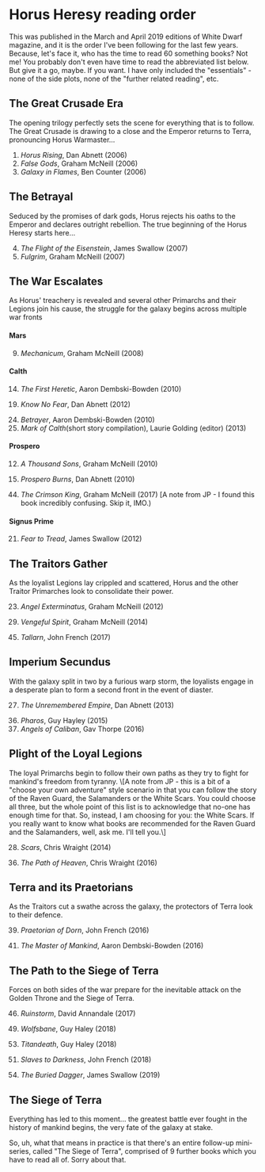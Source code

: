 # Horus Heresy reading order

This was published in the March and April 2019 editions of White Dwarf magazine, and it is the order I've been following for the last few years. Because, let's face it, who has the time to read 60 something books? Not me! You probably don't even have time to read the abbreviated list below. But give it a go, maybe. If you want. I have only included the "essentials" - none of the side plots, none of the "further related reading", etc.

## The Great Crusade Era

The opening trilogy perfectly sets the scene for everything that is to follow. The Great Crusade is drawing to a close and the Emperor returns to Terra, pronouncing Horus Warmaster...

<ol>
  <li><em>Horus Rising</em>, Dan Abnett (2006)</li>
<li><em>False Gods</em>, Graham McNeill (2006)</li>
<li><em>Galaxy in Flames</em>, Ben Counter (2006)</li>
</ol>
<h2>The Betrayal</h2>
<p>Seduced by the promises of dark gods, Horus rejects his oaths to the Emperor and declares outright rebellion. The true beginning of the Horus Heresy starts here...</p>
  <ol start="4">
    <li><em>The Flight of the Eisenstein</em>, James Swallow (2007)</li>
    <li><em>Fulgrim</em>, Graham McNeill (2007)</li>
</ol>
<h2>The War Escalates</h2>
<p>As Horus' treachery is revealed and several other Primarchs and their Legions join his cause, the struggle for the galaxy begins across multiple war fronts</p>
 <h4>Mars</h4>
<ol start="9">
  <li><em>Mechanicum</em>, Graham McNeill (2008)</li>
</ol>
<h4>Calth</h4>
<ol start="14">
  <li><em>The First Heretic</em>, Aaron Dembski-Bowden (2010)</li>
</ol>
<ol start="19">
  <li><em>Know No Fear</em>, Dan Abnett (2012)</li>
</ol>
<ol start="24">
  <li><em>Betrayer</em>, Aaron Dembski-Bowden (2010)</li>
  <li><em>Mark of Calth</em>(short story compilation), Laurie Golding (editor) (2013)</li>
</ol>
<h4>Prospero</h4>
<ol start="12">
  <li><em>A Thousand Sons</em>, Graham McNeill (2010)</li>
</ol>
<ol start="15">
  <li><em>Prospero Burns</em>, Dan Abnett (2010)</li>
</ol>
<ol start="44">
  <li><em>The Crimson King</em>, Graham McNeill (2017) [A note from JP - I found this book incredibly confusing. Skip it, IMO.)</li>
</ol>
<h4>Signus Prime</h4>
<ol start="21">
  <li><em>Fear to Tread</em>, James Swallow (2012)</li>
</ol>
<h2>The Traitors Gather</h2>
<p>As the loyalist Legions lay crippled and scattered, Horus and the other Traitor Primarches look to consolidate their power.</p>
<ol start="23">
  <li><em>Angel Exterminatus</em>, Graham McNeill (2012)</li>
</ol>
<ol start="29">
  <li><em>Vengeful Spirit</em>, Graham McNeill (2014)</li>
</ol>
<ol start="45">
  <li><em>Tallarn</em>, John French (2017)</li>
</ol>
  <h2>Imperium Secundus</h2>
  <p>With the galaxy split in two by a furious warp storm, the loyalists engage in a desperate plan to form a second front in the event of diaster.</p>
  <ol start="27">
    <li><em>The Unremembered Empire</em>, Dan Abnett (2013)</li>
  </ol>
  <ol start="36">
    <li><em>Pharos</em>, Guy Hayley (2015)</li>
    <li><em>Angels of Caliban</em>, Gav Thorpe (2016)</li>
  </ol>
<h2>Plight of the Loyal Legions</h2>
    <p>The loyal Primarchs begin to follow their own paths as they try to fight for mankind's freedom from tyranny. \[A note from JP - this is a bit of a "choose your own adventure" style scenario
    in that you can follow the story of the Raven Guard, the Salamanders or the White Scars. You could choose all three, but the whole point of this list is to acknowledge that no-one has enough time for that.
    So, instead, I am choosing for you: the White Scars. If you really want to know what books are recommended for the Raven Guard and the Salamanders, well, ask me. I'll tell you.\]</p>
   <ol start="28">
     <li><em>Scars</em>, Chris Wraight (2014)</li>
</ol>
<ol start ="36">
  <li><em>The Path of Heaven</em>, Chris Wraight (2016)</li>
</ol>
<h2>Terra and its Praetorians</h2>
<p>As the Traitors cut a swathe across the galaxy, the protectors of Terra look to their defence.</p>
<ol start="39">
  <li><em>Praetorian of Dorn</em>, John French (2016)</li>
</ol>
<ol start="41">
  <li><em>The Master of Mankind</em>, Aaron Dembski-Bowden (2016)</li>
</ol>
<h2>The Path to the Siege of Terra</h2>
<p>Forces on both sides of the war prepare for the inevitable attack on the Golden Throne and the Siege of Terra.</p>
  <ol start="46">
    <li><em>Ruinstorm</em>, David Annandale (2017)</li>
  </ol>
  <ol start="49">
    <li><em>Wolfsbane</em>, Guy Haley (2018)</li>
  </ol>
  <ol start="53">
    <li><em>Titandeath</em>, Guy Haley (2018)</li>
  </ol>
  <ol start="51">
    <li><em>Slaves to Darkness</em>, John French (2018)</li>
  </ol>
  <ol start="54">
    <li><em>The Buried Dagger</em>, James Swallow (2019)</li>
  </ol>

## The Siege of Terra

Everything has led to this moment... the greatest battle ever fought in the history of mankind begins, the very fate of the galaxy at stake.

So, uh, what that means in practice is that there's an entire follow-up mini-series, called "The Siege of Terra", comprised of 9 further books which you have to read all of. Sorry about that.
